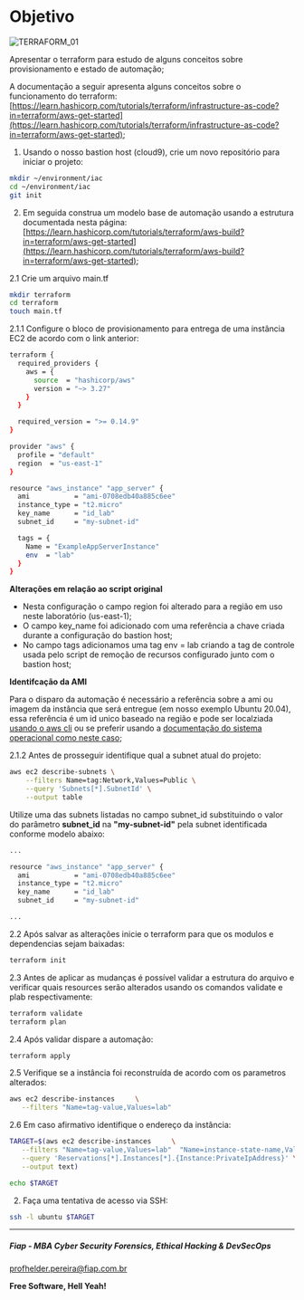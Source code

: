 # Objetivo

![TERRAFORM_01](images/TERRAFORM_01.png)

Apresentar o terraform para estudo de alguns conceitos sobre provisionamento e estado de automação;

A documentação a seguir apresenta alguns conceitos sobre o funcionamento do terraform: [https://learn.hashicorp.com/tutorials/terraform/infrastructure-as-code?in=terraform/aws-get-started](https://learn.hashicorp.com/tutorials/terraform/infrastructure-as-code?in=terraform/aws-get-started);

1. Usando o nosso bastion host (cloud9), crie um novo repositório para iniciar o projeto:

```sh
mkdir ~/environment/iac
cd ~/environment/iac
git init
```

2. Em seguida construa um modelo base de automação usando a estrutura documentada nesta página: [https://learn.hashicorp.com/tutorials/terraform/aws-build?in=terraform/aws-get-started](https://learn.hashicorp.com/tutorials/terraform/aws-build?in=terraform/aws-get-started);

2.1 Crie um arquivo main.tf

```sh
mkdir terraform
cd terraform
touch main.tf
```

2.1.1 Configure o bloco de provisionamento para entrega de uma instância EC2 de acordo com o link anterior:

```sh
terraform {
  required_providers {
    aws = {
      source  = "hashicorp/aws"
      version = "~> 3.27"
    }
  }

  required_version = ">= 0.14.9"
}

provider "aws" {
  profile = "default"
  region  = "us-east-1"
}

resource "aws_instance" "app_server" {
  ami           = "ami-0708edb40a885c6ee"
  instance_type = "t2.micro"
  key_name      = "id_lab"
  subnet_id     = "my-subnet-id"

  tags = {
    Name = "ExampleAppServerInstance"
    env  = "lab"
  }
}

```

**Alterações em relação ao script original**

- Nesta configuração o campo region foi alterado para a região em uso neste laboratório (us-east-1);
- O campo key_name foi adicionado com uma referência a chave criada durante a configuração do bastion host;
- No campo tags adicionamos uma tag env = lab criando a tag de controle usada pelo script de remoção de recursos configurado junto com o bastion host;

**Identifcação da AMI**

Para o disparo da automação é necessário a referência sobre a ami ou imagem da instância que será entregue (em nosso exemplo Ubuntu 20.04), essa referência é um id unico baseado na região e pode ser localziada [usando o aws cli](https://docs.aws.amazon.com/AWSEC2/latest/UserGuide/finding-an-ami.html#finding-an-ami-aws-cli) ou se preferir usando a [documentação do sistema operacional como neste caso](https://cloud-images.ubuntu.com/locator/ec2/);

2.1.2 Antes de prosseguir identifique qual a subnet atual do projeto:

```sh
aws ec2 describe-subnets \
    --filters Name=tag:Network,Values=Public \
    --query 'Subnets[*].SubnetId' \
    --output table
```

Utilize uma das subnets listadas no campo subnet_id substituindo o valor do parâmetro  **subnet_id** na **"my-subnet-id"** pela subnet identificada conforme modelo abaixo:

```sh
...

resource "aws_instance" "app_server" {
  ami           = "ami-0708edb40a885c6ee"
  instance_type = "t2.micro"
  key_name      = "id_lab"
  subnet_id     = "my-subnet-id"

...

```

2.2 Após salvar as alterações inicie o terraform para que os modulos e dependencias sejam baixadas:

```sh
terraform init
```

2.3 Antes de aplicar as mudanças é possível validar a estrutura do arquivo e verificar quais resources serão alterados usando os comandos validate e plab respectivamente:

```sh
terraform validate
terraform plan
```

2.4 Após validar dispare a automação:

```sh
terraform apply
```

2.5 Verifique se a instância foi reconstruída de acordo com os parametros alterados:

```sh
aws ec2 describe-instances     \
   --filters "Name=tag-value,Values=lab"
```

2.6 Em caso afirmativo identifique o endereço da instância:

```sh
TARGET=$(aws ec2 describe-instances     \
   --filters "Name=tag-value,Values=lab"  "Name=instance-state-name,Values=running" \
   --query 'Reservations[*].Instances[*].{Instance:PrivateIpAddress}' \
   --output text)

echo $TARGET
```

2. Faça uma tentativa de acesso via SSH:

```sh
ssh -l ubuntu $TARGET
```

---

##### Fiap - MBA Cyber Security Forensics, Ethical Hacking & DevSecOps
profhelder.pereira@fiap.com.br

**Free Software, Hell Yeah!**